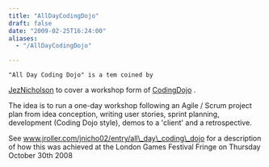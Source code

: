 ```yaml
---
title: "AllDayCodingDojo"
draft: false
date: "2009-02-25T16:24:00"
aliases:
  - "/AllDayCodingDojo"

---
```

    "All Day Coding Dojo" is a tem coined by
[JezNicholson](/people/JezNicholson) to cover a workshop form of
[CodingDojo](/CodingDojo) .

The idea is to run a one-day workshop following an Agile / Scrum project
plan from idea conception, writing user stories, sprint planning,
development (Coding Dojo style), demos to a 'client' and a
retrospective.

See www.jroller.com/jnicho02/entry/all\_day\_coding\_dojo for a
description of how this was achieved at the London Games Festival Fringe
on Thursday October 30th 2008
